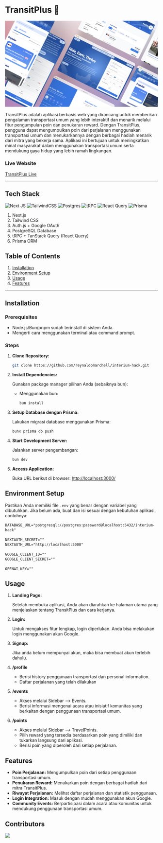 # TransitPlus 🚃

![transitplus](public/transitplus.png)

TransitPlus adalah aplikasi berbasis web yang dirancang untuk memberikan pengalaman transportasi umum yang lebih interaktif dan menarik melalui fitur pengumpulan poin dan penukaran reward. Dengan TransitPlus, pengguna dapat mengumpulkan poin dari perjalanan menggunakan transportasi umum dan menukarkannya dengan berbagai hadiah menarik dari mitra yang bekerja sama. Aplikasi ini bertujuan untuk meningkatkan minat masyarakat dalam menggunakan transportasi umum serta mendukung gaya hidup yang lebih ramah lingkungan.

### Live Website

[TransitPlus Live](https://transitplus.rey.mba/)

---

## Tech Stack

![Next JS](https://img.shields.io/badge/Next-black?style=for-the-badge&logo=next.js&logoColor=white)
![TailwindCSS](https://img.shields.io/badge/tailwindcss-%2338B2AC.svg?style=for-the-badge&logo=tailwind-css&logoColor=white)
![Postgres](https://img.shields.io/badge/postgres-%23316192.svg?style=for-the-badge&logo=postgresql&logoColor=white)
![tRPC](https://img.shields.io/badge/tRPC-%232596BE.svg?style=for-the-badge&logo=tRPC&logoColor=white)
![React Query](https://img.shields.io/badge/-React%20Query-FF4154?style=for-the-badge&logo=react%20query&logoColor=white)
![Prisma](https://img.shields.io/badge/Prisma-3982CE?style=for-the-badge&logo=Prisma&logoColor=white)

1. Next.js
2. Tailwind CSS
3. Auth.js + Google OAuth
4. PostgreSQL Database
5. tRPC + TanStack Query (React Query)
6. Prisma ORM

## Table of Contents

1. [Installation](#installation)
2. [Environment Setup](#environment-setup)
3. [Usage](#usage)
4. [Features](#features)

---

## Installation

### Prerequisites

- Node.js/Bun/pnpm sudah terinstall di sistem Anda.
- Mengerti cara menggunakan terminal atau command prompt.

### Steps

1. **Clone Repository:**

   ```bash
   git clone https://github.com/reynaldomarchell/interium-hack.git
   ```

2. **Install Dependencies:**

   Gunakan package manager pilihan Anda (sebaiknya bun):

   - Menggunakan bun:

     ```bash
     bun install
     ```

3. **Setup Database dengan Prisma:**

   Lakukan migrasi database menggunakan Prisma:

   ```bash
   bunx prisma db push
   ```

4. **Start Development Server:**

   Jalankan server pengembangan:

   ```bash
   bun dev
   ```

5. **Access Application:**

   Buka URL berikut di browser: [http://localhost:3000/](http://localhost:3000/)

## Environment Setup

Pastikan Anda memiliki file `.env` yang benar dengan variabel yang dibutuhkan. Jika belum ada, buat dan isi sesuai dengan kebutuhan aplikasi, contohnya:

```
DATABASE_URL="postgresql://postgres:password@localhost:5432/interium-hack"

NEXTAUTH_SECRET=""
NEXTAUTH_URL="http://localhost:3000"

GOOGLE_CLIENT_ID=""
GOOGLE_CLIENT_SECRET=""

OPENAI_KEY=""
```

## Usage

1. **Landing Page:**

   Setelah membuka aplikasi, Anda akan diarahkan ke halaman utama yang menjelaskan tentang TransitPlus dan cara kerjanya.

2. **Login:**

   Untuk mengakses fitur lengkap, login diperlukan. Anda bisa melakukan login menggunakan akun Google.

3. **Signup:**

   Jika anda belum mempunyai akun, maka bisa membuat akun terlebih dahulu.

4. **/profile**

   - Berisi history penggunaan transportasi dan personal information.
   - Daftar perjalanan yang telah dilakukan

5. **/events**

   - Akses melalui Sidebar --> Events.
   - Berisi informasi mengenai acara atau inisiatif komunitas yang berkaitan dengan penggunaan transportasi umum.

6. **/points**

   - Akses melalui Sidebar --> TravelPoints.
   - Pilih reward yang tersedia berdasarkan poin yang dimiliki dan tukarkan langsung dari aplikasi.
   - Berisi poin yang diperoleh dari setiap perjalanan.

## Features

- **Poin Perjalanan:** Mengumpulkan poin dari setiap penggunaan transportasi umum.
- **Penukaran Reward:** Menukarkan poin dengan berbagai hadiah dari mitra TransitPlus.
- **Riwayat Perjalanan:** Melihat daftar perjalanan dan statistik penggunaan.
- **Login Integration:** Masuk dengan mudah menggunakan akun Google.
- **Community Events:** Berpartisipasi dalam acara atau komunitas untuk mendukung penggunaan transportasi umum.

## Contributors

<a href="https://github.com/reynaldomarchell/interium-hack/graphs/contributors">
    <img src="https://contrib.rocks/image?repo=reynaldomarchell/interium-hack"/>
</a>
